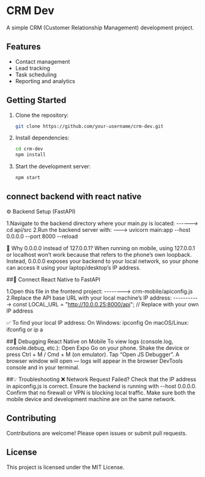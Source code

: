 # CRM Dev

A simple CRM (Customer Relationship Management) development project.

## Features

- Contact management
- Lead tracking
- Task scheduling
- Reporting and analytics

## Getting Started

1. Clone the repository:
    ```bash
    git clone https://github.com/your-username/crm-dev.git
    ```
2. Install dependencies:
    ```bash
    cd crm-dev
    npm install
    ```
3. Start the development server:
    ```bash
    npm start
    ```

## connect backend with react native

⚙️ Backend Setup (FastAPI)

1.Navigate to the backend directory where your main.py is located:
            ------> cd api/src
2.Run the backend server with:
           ---> uvicorn main:app --host 0.0.0.0 --port 8000 --reload
           
🧠 Why 0.0.0.0 instead of 127.0.0.1?
When running on mobile, using 127.0.0.1 or localhost won’t work because that refers to the phone’s own loopback.
Instead, 0.0.0.0 exposes your backend to your local network, so your phone can access it using your laptop/desktop’s IP address.

 ##🔌 Connect React Native to FastAPI
 
 1.Open this file in the frontend project:
        --------> crm-mobile/apiconfig.js
 2.Replace the API base URL with your local machine’s IP address:
       -----------> const LOCAL_URL = "http://10.0.0.25:8000/api"; // Replace with your own IP address
       
✅ To find your local IP address:
On Windows: ipconfig
On macOS/Linux: ifconfig or ip a


##🐞 Debugging React Native on Mobile
To view logs (console.log, console.debug, etc.):
Open Expo Go on your phone.
Shake the device or press Ctrl + M / Cmd + M (on emulator).
Tap “Open JS Debugger”.
A browser window will open — logs will appear in the browser DevTools console and in your terminal.


##💡 Troubleshooting
❌ Network Request Failed?
Check that the IP address in apiconfig.js is correct.
Ensure the backend is running with --host 0.0.0.0.
Confirm that no firewall or VPN is blocking local traffic.
Make sure both the mobile device and development machine are on the same network.


## Contributing

Contributions are welcome! Please open issues or submit pull requests.

## License

This project is licensed under the MIT License.
